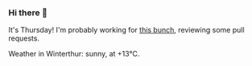 ### Hi there :wave:

It's Thursday! I'm probably working for [this bunch](https://github.com/kohofinancial), reviewing some pull requests.

Weather in Winterthur: sunny, at +13°C.
